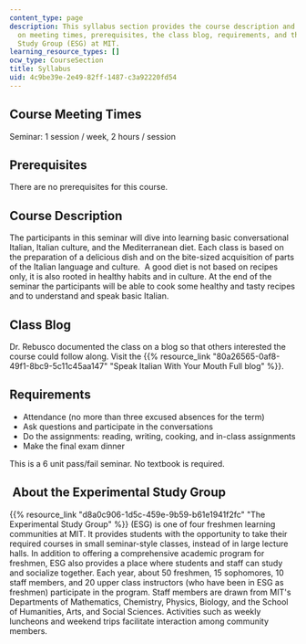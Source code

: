 ```yaml
---
content_type: page
description: This syllabus section provides the course description and information
  on meeting times, prerequisites, the class blog, requirements, and the Experimental
  Study Group (ESG) at MIT.
learning_resource_types: []
ocw_type: CourseSection
title: Syllabus
uid: 4c9be39e-2e49-82ff-1487-c3a92220fd54
---
```


Course Meeting Times
--------------------

Seminar: 1 session / week, 2 hours / session

Prerequisites
-------------

There are no prerequisites for this course.

Course Description
------------------

The participants in this seminar will dive into learning basic conversational Italian, Italian culture, and the Mediterranean diet. Each class is based on the preparation of a delicious dish and on the bite-sized acquisition of parts of the Italian language and culture.  A good diet is not based on recipes only, it is also rooted in healthy habits and in culture. At the end of the seminar the participants will be able to cook some healthy and tasty recipes and to understand and speak basic Italian.

Class Blog
----------

Dr. Rebusco documented the class on a blog so that others interested the course could follow along. Visit the {{% resource_link "80a26565-0af8-49f1-8bc9-5c11c45aa147" "Speak Italian With Your Mouth Full blog" %}}.

Requirements
------------

*   Attendance (no more than three excused absences for the term)
*   Ask questions and participate in the conversations
*   Do the assignments: reading, writing, cooking, and in-class assignments
*   Make the final exam dinner

This is a 6 unit pass/fail seminar. No textbook is required.

 About the Experimental Study Group
-----------------------------------

{{% resource_link "d8a0c906-1d5c-459e-9b59-b61e1941f2fc" "The Experimental Study Group" %}} (ESG) is one of four freshmen learning communities at MIT. It provides students with the opportunity to take their required courses in small seminar-style classes, instead of in large lecture halls. In addition to offering a comprehensive academic program for freshmen, ESG also provides a place where students and staff can study and socialize together. Each year, about 50 freshmen, 15 sophomores, 10 staff members, and 20 upper class instructors (who have been in ESG as freshmen) participate in the program. Staff members are drawn from MIT's Departments of Mathematics, Chemistry, Physics, Biology, and the School of Humanities, Arts, and Social Sciences. Activities such as weekly luncheons and weekend trips facilitate interaction among community members.